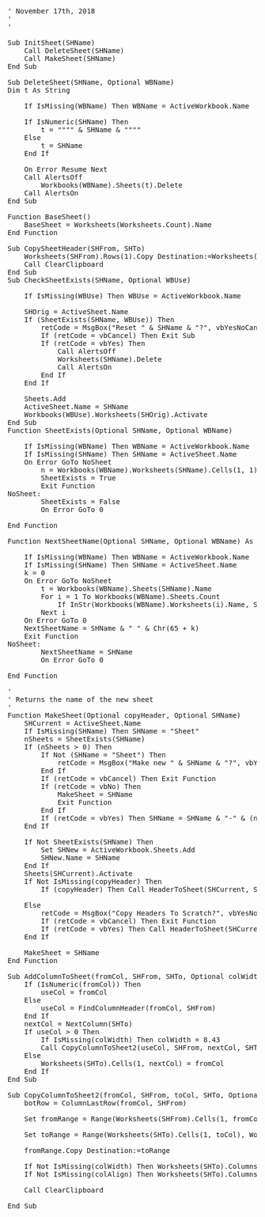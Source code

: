 

<pre>
' November 17th, 2018
'
'

Sub InitSheet(SHName)
    Call DeleteSheet(SHName)
    Call MakeSheet(SHName)
End Sub

Sub DeleteSheet(SHName, Optional WBName)
Dim t As String

    If IsMissing(WBName) Then WBName = ActiveWorkbook.Name

    If IsNumeric(SHName) Then
        t = """" & SHName & """"
    Else
        t = SHName
    End If
    
    On Error Resume Next
    Call AlertsOff
        Workbooks(WBName).Sheets(t).Delete
    Call AlertsOn
End Sub

Function BaseSheet()
    BaseSheet = Worksheets(Worksheets.Count).Name
End Function

Sub CopySheetHeader(SHFrom, SHTo)
    Worksheets(SHFrom).Rows(1).Copy Destination:=Worksheets(SHTo).Cells(1, 1)
    Call ClearClipboard
End Sub
Sub CheckSheetExists(SHName, Optional WBUse)

    If IsMissing(WBUse) Then WBUse = ActiveWorkbook.Name
    
    SHOrig = ActiveSheet.Name
    If (SheetExists(SHName, WBUse)) Then
        retCode = MsgBox("Reset " & SHName & "?", vbYesNoCancel)
        If (retCode = vbCancel) Then Exit Sub
        If (retCode = vbYes) Then
            Call AlertsOff
            Worksheets(SHName).Delete
            Call AlertsOn
        End If
    End If
    
    Sheets.Add
    ActiveSheet.Name = SHName
    Workbooks(WBUse).Worksheets(SHOrig).Activate
End Sub
Function SheetExists(Optional SHName, Optional WBName)
    
    If IsMissing(WBName) Then WBName = ActiveWorkbook.Name
    If IsMissing(SHName) Then SHName = ActiveSheet.Name
    On Error GoTo NoSheet
        n = Workbooks(WBName).Worksheets(SHName).Cells(1, 1)
        SheetExists = True
        Exit Function
NoSheet:
        SheetExists = False
        On Error GoTo 0

End Function

Function NextSheetName(Optional SHName, Optional WBName) As String
    
    If IsMissing(WBName) Then WBName = ActiveWorkbook.Name
    If IsMissing(SHName) Then SHName = ActiveSheet.Name
    k = 0
    On Error GoTo NoSheet
        t = Workbooks(WBName).Sheets(SHName).Name
        For i = 1 To Workbooks(WBName).Sheets.Count
            If InStr(Workbooks(WBName).Worksheets(i).Name, SHName) Then k = k + 1
        Next i
    On Error GoTo 0
    NextSheetName = SHName & " " & Chr(65 + k)
    Exit Function
NoSheet:
        NextSheetName = SHName
        On Error GoTo 0

End Function

'
' Returns the name of the new sheet
'
Function MakeSheet(Optional copyHeader, Optional SHName)
    SHCurrent = ActiveSheet.Name
    If IsMissing(SHName) Then SHName = "Sheet"
    nSheets = SheetExists(SHName)
    If (nSheets > 0) Then
        If Not (SHName = "Sheet") Then
            retCode = MsgBox("Make new " & SHName & "?", vbYesNoCancel)
        End If
        If (retCode = vbCancel) Then Exit Function
        If (retCode = vbNo) Then
            MakeSheet = SHName
            Exit Function
        End If
        If (retCode = vbYes) Then SHName = SHName & "-" & (nSheets + 1)
    End If
    
    If Not SheetExists(SHName) Then
        Set SHNew = ActiveWorkbook.Sheets.Add
        SHNew.Name = SHName
    End If
    Sheets(SHCurrent).Activate
    If Not IsMissing(copyHeader) Then
        If (copyHeader) Then Call HeaderToSheet(SHCurrent, SHName)
        
    Else
        retCode = MsgBox("Copy Headers To Scratch?", vbYesNoCancel)
        If (retCode = vbCancel) Then Exit Function
        If (retCode = vbYes) Then Call HeaderToSheet(SHCurrent, SHName)
    End If
    
    MakeSheet = SHName
End Function

Sub AddColumnToSheet(fromCol, SHFrom, SHTo, Optional colWidth, Optional colAlign)
    If (IsNumeric(fromCol)) Then
        useCol = fromCol
    Else
        useCol = FindColumnHeader(fromCol, SHFrom)
    End If
    nextCol = NextColumn(SHTo)
    If useCol > 0 Then
        If IsMissing(colWidth) Then colWidth = 8.43
        Call CopyColumnToSheet2(useCol, SHFrom, nextCol, SHTo, colWidth, colAlign)
    Else
        Worksheets(SHTo).Cells(1, nextCol) = fromCol
    End If
End Sub

Sub CopyColumnToSheet2(fromCol, SHFrom, toCol, SHTo, Optional colWidth, Optional colAlign)
    botRow = ColumnLastRow(fromCol, SHFrom)
    
    Set fromRange = Range(Worksheets(SHFrom).Cells(1, fromCol), Worksheets(SHFrom).Cells(botRow, fromCol))
    
    Set toRange = Range(Worksheets(SHTo).Cells(1, toCol), Worksheets(SHTo).Cells(1, toCol))
    
    fromRange.Copy Destination:=toRange
    
    If Not IsMissing(colWidth) Then Worksheets(SHTo).Columns(toCol).ColumnWidth = colWidth
    If Not IsMissing(colAlign) Then Worksheets(SHTo).Columns(toCol).Alignment = colAlign
    
    Call ClearClipboard
    
End Sub
</pre>
